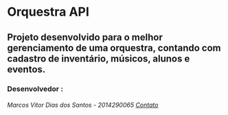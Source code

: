# Orquestra API 

## Projeto desenvolvido para o melhor gerenciamento de uma orquestra, contando com cadastro de inventário, músicos, alunos e eventos.


### Desenvolvedor :

###### Marcos Vitor Dias dos Santos - 2014290065 [Contato](https://github.com/marcosvitor1994)
